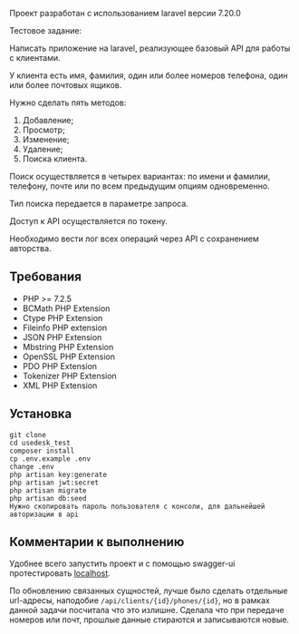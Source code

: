 Проект разработан с использованием laravel версии 7.20.0

Тестовое задание:

Написать приложение на laravel, реализующее базовый API для работы с клиентами. 

У клиента есть имя, фамилия, один или более номеров телефона, один или более почтовых ящиков. 

Нужно сделать пять методов: 
1. Добавление; 
2. Просмотр; 
3. Изменение; 
4. Удаление;
5. Поиска клиента. 

Поиск осуществляется в четырех вариантах: по имени и фамилии, телефону, почте или по всем предыдущим опциям одновременно. 

Тип поиска передается в параметре запроса. 

Доступ к API осуществляется по токену. 

Необходимо вести лог всех операций через API с сохранением авторства.

## Требования
- PHP >= 7.2.5
- BCMath PHP Extension
- Ctype PHP Extension
- Fileinfo PHP extension
- JSON PHP Extension
- Mbstring PHP Extension
- OpenSSL PHP Extension
- PDO PHP Extension
- Tokenizer PHP Extension
- XML PHP Extension

## Установка

``` 
git clone
cd usedesk_test
composer install
cp .env.example .env
change .env
php artisan key:generate
php artisan jwt:secret
php artisan migrate
php artisan db:seed
Нужно скопировать пароль пользователя с консоли, для дальнейшей авторизации в api
```

## Комментарии к выполнению

Удобнее всего запустить проект и с помощью swagger-ui протестировать [localhost](http://localhost:8000).

По обновлению связанных сущностей, лучше было сделать отдельные url-адресы, наподобие ```/api/clients/{id}/phones/{id}```, но в рамках данной задачи посчитала что это излишне. Сделала что при передаче номеров или почт, прошлые данные стираются и записываются новые. 

